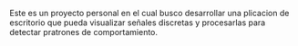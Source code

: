 Este es un proyecto personal en el cual busco desarrollar una plicacion de escritorio que pueda visualizar señales discretas y procesarlas para detectar pratrones de comportamiento.
